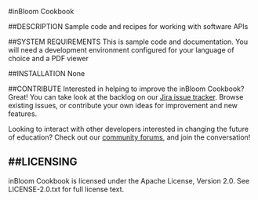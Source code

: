 #inBloom Cookbook

##DESCRIPTION
Sample code and recipes for working with software APIs


##SYSTEM REQUIREMENTS
This is sample code and documentation. You will need a development environment configured for your language of choice and a PDF viewer

##INSTALLATION
None

##CONTRIBUTE
Interested in helping to improve the inBloom Cookbook? Great! You can take look at the backlog on our [Jira issue tracker](https://support.inbloom.org "Jira"). Browse existing issues, or contribute your own ideas for improvement and new features.

Looking to interact with other developers interested in changing the future of education? Check out our [community forums](https://forums.inbloom.org/ "Forums"), and join the conversation!

##LICENSING
---
inBloom Cookbook is licensed under the Apache License, Version 2.0. See LICENSE-2.0.txt for full license text.
